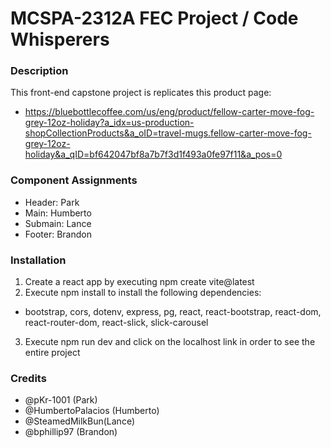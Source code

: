 # MCSPA-2312A FEC Project / Code Whisperers


### Description
This front-end capstone project is replicates this product page:
- https://bluebottlecoffee.com/us/eng/product/fellow-carter-move-fog-grey-12oz-holiday?a_idx=us-production-shopCollectionProducts&a_oID=travel-mugs.fellow-carter-move-fog-grey-12oz-holiday&a_qID=bf642047bf8a7b7f3d1f493a0fe97f11&a_pos=0

### Component Assignments
- Header: Park
- Main: Humberto
- Submain: Lance
- Footer: Brandon

### Installation
1) Create a react app by executing npm create vite@latest
2) Execute npm install to install the following dependencies:
  - bootstrap, cors, dotenv, express, pg, react, react-bootstrap, react-dom, react-router-dom, react-slick, slick-carousel 
3) Execute npm run dev and click on the localhost link in order to see the entire project

### Credits 
- @pKr-1001 (Park)
- @HumbertoPalacios (Humberto)
- @SteamedMilkBun(Lance)
- @bphillip97 (Brandon)
